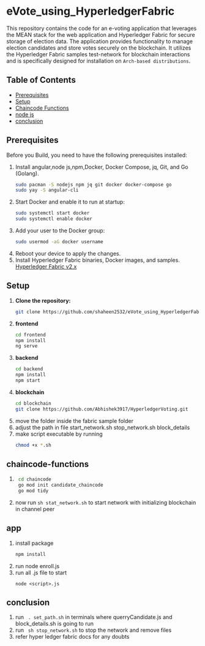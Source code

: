 # eVote_using_HyperledgerFabric

This repository contains the code for an e-voting application that leverages the MEAN stack for the web application and Hyperledger Fabric for secure storage of election data. The application provides functionality to manage election candidates and store votes securely on the blockchain. It utilizes the Hyperledger Fabric samples test-network for blockchain interactions and is specifically designed for installation on ```Arch-based distributions```.

## Table of Contents

- [Prerequisites](#prerequisites)
- [Setup](#setup)
- [Chaincode Functions](#chaincode-functions)
- [node js](#app)
- [conclusion](#conclusion)
## Prerequisites

Before you Build, you need to have the following prerequisites installed:

1. Install angular,node js,npm,Docker, Docker Compose, jq, Git, and Go (Golang).
    ```bash
    sudo pacman -S nodejs npm jq git docker docker-compose go
    sudo yay -S angular-cli
    ```
2. Start Docker and enable it to run at startup:
   ```bash
   sudo systemctl start docker
   sudo systemctl enable docker
    ```
3. Add your user to the Docker group:
    ```bash
    sudo usermod -aG docker username
    ```
4. Reboot your device to apply the changes.
5. Install Hyperledger Fabric binaries, Docker images, and samples.
[Hyperledger Fabric v2.x](https://hyperledger-fabric.readthedocs.io/en/release-2.5/install.html)
## Setup

1. **Clone the repository:**
   ```sh
   git clone https://github.com/shaheen2532/eVote_using_HyperledgerFabric.git
    ```
2. **frontend**
    ```sh 
    cd frontend
    npm install
    ng serve
    ```
3. **backend**
    ```sh
    cd backend
    npm install
    npm start
    ```
4. **blockchain**
    ```sh
    cd blockchain
    git clone https://github.com/Abhishek3917/HyperledgerVoting.git
    ```
5. move the folder inside the fabric sample folder
6. adjust the path in file start_network.sh stop_network.sh block_details
7. make script executable by running
    ```bash 
    chmod +x *.sh
    ```
## chaincode-functions

1. ```bash
    cd chaincode
    go mod init candidate_chaincode
    go mod tidy
    ```
2. now run ```sh stat_network.sh``` to start network with initializing blockchain in channel peer

## app

1. install package
    ```bash
    npm install
    ```
2. run node enroll.js
3. run all .js file to start 
    ```
    node <script>.js
    ```

## conclusion
1. run ``` . set_path.sh``` in terminals where querryCandidate.js and block_details.sh  is going to run
2. run ``` sh stop_network.sh``` to stop the network and remove files
3. refer hyper ledger fabric docs for any doubts
